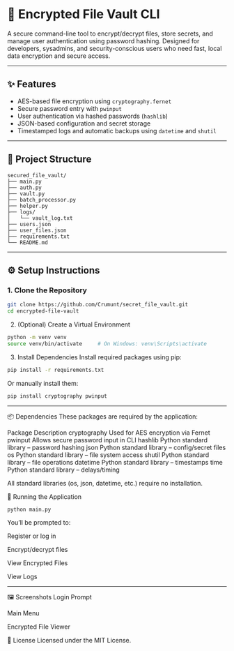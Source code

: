 # 🔐 Encrypted File Vault CLI

A secure command-line tool to encrypt/decrypt files, store secrets, and manage user authentication using password hashing. Designed for developers, sysadmins, and security-conscious users who need fast, local data encryption and secure access.

---

## ✨ Features

- AES-based file encryption using `cryptography.fernet`
- Secure password entry with `pwinput`
- User authentication via hashed passwords (`hashlib`)
- JSON-based configuration and secret storage
- Timestamped logs and automatic backups using `datetime` and `shutil`

---

## 📁 Project Structure

```
secured_file_vault/
├── main.py
├── auth.py
├── vault.py
├── batch_processor.py
├── helper.py
├── logs/
│   └── vault_log.txt
├── users.json
├── user_files.json
├── requirements.txt
└── README.md
```


---

## ⚙️ Setup Instructions

### 1. Clone the Repository

```bash
git clone https://github.com/Crumunt/secret_file_vault.git
cd encrypted-file-vault
```
2. (Optional) Create a Virtual Environment
```bash
python -m venv venv
source venv/bin/activate     # On Windows: venv\Scripts\activate
```
3. Install Dependencies
Install required packages using pip:
```bash
pip install -r requirements.txt
```
Or manually install them:
```bash
pip install cryptography pwinput
```

---

📦 Dependencies
These packages are required by the application:

Package	Description
cryptography	Used for AES encryption via Fernet
pwinput	Allows secure password input in CLI
hashlib	Python standard library – password hashing
json	Python standard library – config/secret files
os	Python standard library – file system access
shutil	Python standard library – file operations
datetime	Python standard library – timestamps
time	Python standard library – delays/timing

All standard libraries (os, json, datetime, etc.) require no installation.

🚀 Running the Application
```bash
python main.py
```

You’ll be prompted to:

Register or log in

Encrypt/decrypt files

View Encrypted Files

View Logs

---

🖼️ Screenshots
Login Prompt

Main Menu

Encrypted File Viewer

📄 License
Licensed under the MIT License.
